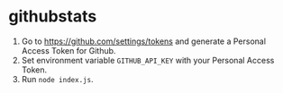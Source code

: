 # githubstats

1. Go to https://github.com/settings/tokens and generate a Personal Access Token for Github.
2. Set environment variable `GITHUB_API_KEY` with your Personal Access Token.
3. Run `node index.js`.